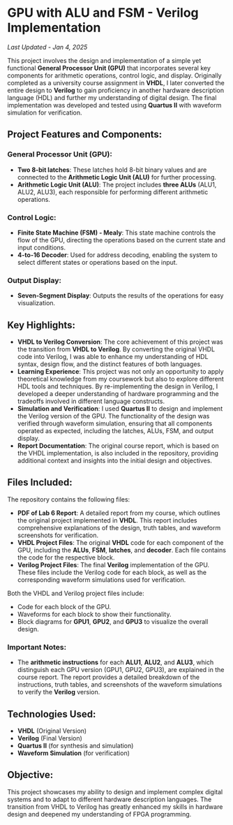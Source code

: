# GPU with ALU and FSM - Verilog Implementation

_*Last Updated - Jan 4, 2025*_

This project involves the design and implementation of a simple yet functional **General Processor Unit (GPU)** that incorporates several key components for arithmetic operations, control logic, and display. Originally completed as a university course assignment in **VHDL**, I later converted the entire design to **Verilog** to gain proficiency in another hardware description language (HDL) and further my understanding of digital design. The final implementation was developed and tested using **Quartus II** with waveform simulation for verification.

## Project Features and Components:

### **General Processor Unit (GPU):**
- **Two 8-bit latches**: These latches hold 8-bit binary values and are connected to the **Arithmetic Logic Unit (ALU)** for further processing.
- **Arithmetic Logic Unit (ALU)**: The project includes **three ALUs** (ALU1, ALU2, ALU3), each responsible for performing different arithmetic operations.

### **Control Logic:**
- **Finite State Machine (FSM) - Mealy**: This state machine controls the flow of the GPU, directing the operations based on the current state and input conditions.
- **4-to-16 Decoder**: Used for address decoding, enabling the system to select different states or operations based on the input.

### **Output Display:**
- **Seven-Segment Display**: Outputs the results of the operations for easy visualization.

## Key Highlights:
- **VHDL to Verilog Conversion**: The core achievement of this project was the transition from **VHDL to Verilog**. By converting the original VHDL code into Verilog, I was able to enhance my understanding of HDL syntax, design flow, and the distinct features of both languages.
- **Learning Experience**: This project was not only an opportunity to apply theoretical knowledge from my coursework but also to explore different HDL tools and techniques. By re-implementing the design in Verilog, I developed a deeper understanding of hardware programming and the tradeoffs involved in different language constructs.
- **Simulation and Verification**: I used **Quartus II** to design and implement the Verilog version of the GPU. The functionality of the design was verified through waveform simulation, ensuring that all components operated as expected, including the latches, ALUs, FSM, and output display.
- **Report Documentation**: The original course report, which is based on the VHDL implementation, is also included in the repository, providing additional context and insights into the initial design and objectives.

## Files Included:

The repository contains the following files:

- **PDF of Lab 6 Report**: A detailed report from my course, which outlines the original project implemented in **VHDL**. This report includes comprehensive explanations of the design, truth tables, and waveform screenshots for verification.
- **VHDL Project Files**: The original **VHDL** code for each component of the GPU, including the **ALUs**, **FSM**, **latches**, and **decoder**. Each file contains the code for the respective block.
- **Verilog Project Files**: The final **Verilog** implementation of the GPU. These files include the Verilog code for each block, as well as the corresponding waveform simulations used for verification.
  
Both the VHDL and Verilog project files include:
- Code for each block of the GPU.
- Waveforms for each block to show their functionality.
- Block diagrams for **GPU1**, **GPU2**, and **GPU3** to visualize the overall design.

### **Important Notes**:
- The **arithmetic instructions** for each **ALU1**, **ALU2**, and **ALU3**, which distinguish each GPU version (GPU1, GPU2, GPU3), are explained in the course report. The report provides a detailed breakdown of the instructions, truth tables, and screenshots of the waveform simulations to verify the **Verilog** version.

## Technologies Used:
- **VHDL** (Original Version)
- **Verilog** (Final Version)
- **Quartus II** (for synthesis and simulation)
- **Waveform Simulation** (for verification)

## Objective:
This project showcases my ability to design and implement complex digital systems and to adapt to different hardware description languages. The transition from VHDL to Verilog has greatly enhanced my skills in hardware design and deepened my understanding of FPGA programming.
